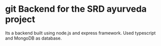 # git Backend for the SRD ayurveda project

Its a backend built using node.js  and  express  framework. Used typescript and MongoDB as database.